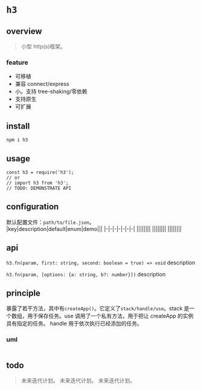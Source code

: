 # `h3`

## overview

> 小型 http(s)框架。

### feature

- 可移植
- 兼容 connect/express
- 小。支持 tree-shaking/零依赖
- 支持原生
- 可扩展

## install

`npm i h3`

## usage

```
const h3 = require('h3');
// or
// import h3 from 'h3';
// TODO: DEMONSTRATE API
```

## configuration

默认配置文件：`path/to/file.json`。  
|key|description|default|enum|demo|||
|-|-|-|-|-|-|-|
||||||||
||||||||
||||||||

## api

`h3.fn(param, first: string, second: boolean = true) => void`
description

`h3.fn(param, [options: {a: string, b?: number}])`
description

## principle

暴露了若干方法，其中有`createApp()`。它定义了`stack/handle/use`。stack 是一个数组，用于保存任务。use 调用了一个私有方法，用于把让 createApp 的实例具有指定的任务。 handle 用于依次执行已经添加的任务。

### uml

```

```

## todo

> 未来迭代计划。
> 未来迭代计划。
> 未来迭代计划。
